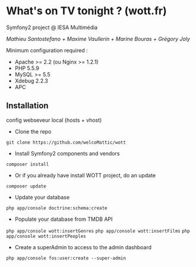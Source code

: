 What's on TV tonight ? (wott.fr)
====

Symfony2 project @ IESA Multimédia

*Mathieu Santostefano + Maxime Vaullerin + Marine Bouras + Grégory Joly*

Minimum configuration required :

- Apache >= 2.2 (ou Nginx >= 1.2.1)
- PHP 5.5.9
- MySQL >= 5.5
- Xdebug 2.2.3
- APC

## Installation

config webseveur local (hosts + vhost)

- Clone the repo

```git clone https://github.com/welcoMattic/wott```

- Install Symfony2 components and vendors

```composer install```

- Or if you already have install WOTT project, do an update

```composer update```

- Update your database

``` php app/console doctrine:schema:create ```

- Populate your database from TMDB API

``` php app/console wott:insertGenres ```
``` php app/console wott:insertFilms ```
``` php app/console wott:insertPeoples ```

- Create a superAdmin to access to the admin dashboard

``` php app/console fos:user:create --super-admin ```